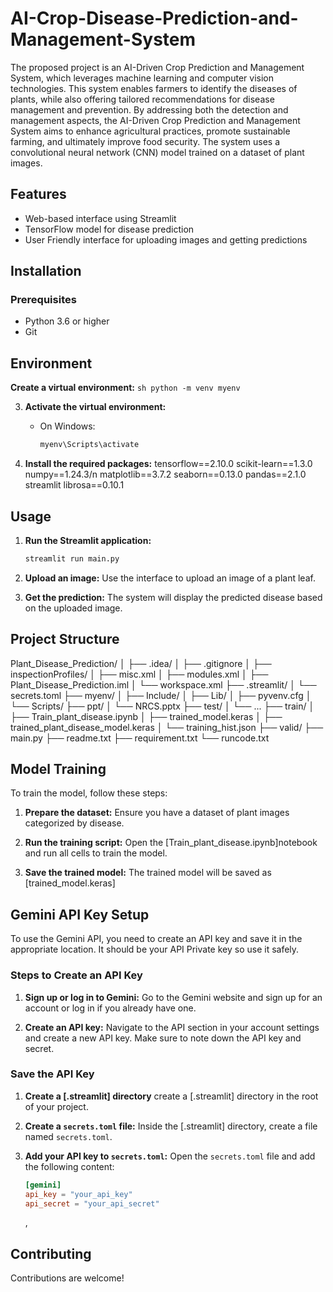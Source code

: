 # AI-Crop-Disease-Prediction-and-Management-System
The proposed project is an AI-Driven Crop Prediction and Management System, which leverages machine learning and computer vision technologies. This system enables farmers to identify the diseases of plants, while also offering tailored recommendations for disease management and prevention. By addressing both the detection and management aspects, the AI-Driven Crop Prediction and Management System aims to enhance agricultural practices, promote sustainable farming, and ultimately improve food security. The system uses a convolutional neural network (CNN) model trained on a dataset of plant images.

## Features
- Web-based interface using Streamlit
- TensorFlow model for disease prediction
- User Friendly interface for uploading images and getting predictions

## Installation

### Prerequisites
- Python 3.6 or higher
- Git
## Environment
 **Create a virtual environment:**
    ```sh
    python -m venv myenv
    ```

3. **Activate the virtual environment:**
    - On Windows:
        ```sh
        myenv\Scripts\activate
        ```

4. **Install the required packages:**
   tensorflow==2.10.0
   scikit-learn==1.3.0
   numpy==1.24.3/n
   matplotlib==3.7.2
   seaborn==0.13.0
   pandas==2.1.0
   streamlit
   librosa==0.10.1

## Usage
1. **Run the Streamlit application:**
    ```sh
    streamlit run main.py
    ```
2. **Upload an image:**
    Use the interface to upload an image of a plant leaf.

3. **Get the prediction:**
    The system will display the predicted disease based on the uploaded image.

## Project Structure
Plant_Disease_Prediction/ │ ├── .idea/ │ ├── .gitignore │ ├── inspectionProfiles/ │ ├── misc.xml │ ├── modules.xml │ ├── Plant_Disease_Prediction.iml │ └── workspace.xml ├── .streamlit/ │ └── secrets.toml ├── myenv/ │ ├── Include/ │ ├── Lib/ │ ├── pyvenv.cfg │ └── Scripts/ ├── ppt/ │ └── NRCS.pptx ├── test/ │ └── ... ├── train/ │ ├── Train_plant_disease.ipynb │ ├── trained_model.keras │ ├── trained_plant_disease_model.keras │ └── training_hist.json ├── valid/ ├── main.py ├── readme.txt ├── requirement.txt └── runcode.txt



## Model Training
To train the model, follow these steps:

1. **Prepare the dataset:**
    Ensure you have a dataset of plant images categorized by disease.

2. **Run the training script:**
    Open the [Train_plant_disease.ipynb]notebook and run all cells to train the model.

3. **Save the trained model:**
    The trained model will be saved as [trained_model.keras]
   
## Gemini API Key Setup
To use the Gemini API, you need to create an API key and save it in the appropriate location.
It should be your API Private key so use it safely.

### Steps to Create an API Key
1. **Sign up or log in to Gemini:**
    Go to the Gemini website and sign up for an account or log in if you already have one.

2. **Create an API key:**
    Navigate to the API section in your account settings and create a new API key. Make sure to note down the API key and secret.

### Save the API Key
1. **Create a [.streamlit] directory**
    create a [.streamlit] directory in the root of your project.

2. **Create a `secrets.toml` file:**
    Inside the [.streamlit] directory, create a file named `secrets.toml`.

3. **Add your API key to `secrets.toml`:**
    Open the `secrets.toml` file and add the following content:
    ```toml
    [gemini]
    api_key = "your_api_key"
    api_secret = "your_api_secret"
    ```
    ,

## Contributing
Contributions are welcome! 

